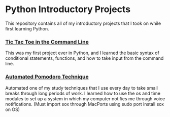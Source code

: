 # Python Introductory Projects #
This repository contains all of my introductory projects that I took on while first learning Python.

### [Tic Tac Toe in the Command Line](https://github.com/krisselberg/PythonIntroProjects/blob/main/tictactoe.py "tictactoe.py") ###

This was my first project ever in Python, and I learned the basic syntax of conditional statements, functions, and how to take input from the command line.

### [Automated Pomodoro Technique](https://github.com/krisselberg/PythonIntroProjects/blob/main/pomodoro.py "pomodoro.py") ###

Automated one of my study techniques that I use every day to take small breaks through long periods of work. I learned how to use the os and time modules to set up a system in which my computer notifies me through voice notifications. (Must import sox through MacPorts using sudo port install sox on OS)
